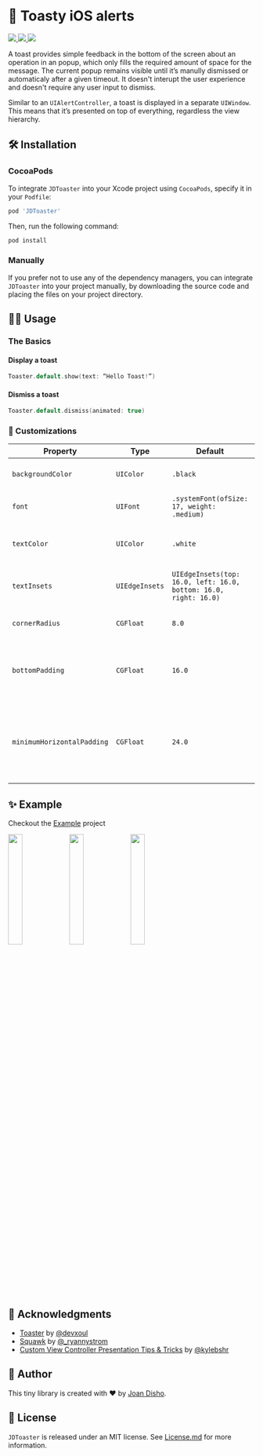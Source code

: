 # 🍞 Toasty iOS alerts

<p align="left">
    <a href="https://swift.org">
        <img src="https://img.shields.io/badge/Swift-5.0-red.svg" />
    </a>
    <a href="https://cocoapods.org/pods/JDToaster">
        <img src="https://img.shields.io/cocoapods/v/JDToaster.svg" />
    </a>
    <a href="https://github.com/jdisho/JDToaster">
        <img src="https://img.shields.io/cocoapods/p/JDToaster.svg?style=flat" />
    </a>
</p>
A toast provides simple feedback in the bottom of the screen about an operation in an popup, which only fills the required amount of space for the message. The current popup remains visible until it’s manully dismissed or automaticaly after a given timeout. It doesn't interupt the user experience and doesn't require any user input to dismiss.

Similar to an `UIAlertController`, a toast is displayed in a separate `UIWindow`. 
This means that it’s presented on top of everything, regardless the view hierarchy. 

## 🛠 Installation

### CocoaPods

To integrate `JDToaster` into your Xcode project using `CocoaPods`, specify it in your `Podfile`:

```ruby
pod 'JDToaster'
```

Then, run the following command:

```bash
pod install
```

### Manually
If you prefer not to use any of the dependency managers, you can integrate `JDToaster` into your project manually, by downloading the source code and placing the files on your project directory.

## 👩‍💻 Usage

### The Basics

#### Display a toast

```swift 
Toaster.default.show(text: “Hello Toast!”)
```

#### Dismiss a toast

```swift 
Toaster.default.dismiss(animated: true)
```

### 🎨 Customizations

| Property                   | Type           | Default                                                          | Description                                                        |
|----------------------------|----------------|------------------------------------------------------------------|--------------------------------------------------------------------|
| `backgroundColor`          | `UIColor`      | `.black`                                                         | Background colour of the toast                                     |
| `font`                     | `UIFont`       | `.systemFont(ofSize: 17, weight: .medium)`                       | Font of the presented text                                         |
| `textColor`                | `UIColor`      | `.white`                                                         | Colour of the presented text                                       |
| `textInsets`               | `UIEdgeInsets` | `UIEdgeInsets(top: 16.0, left: 16.0, bottom: 16.0, right: 16.0)` | Insets of the text within the toast                                |
| `cornerRadius`             | `CGFloat`      | `8.0`                                                            | Corner radius of the toast                                         |
| `bottomPadding`            | `CGFloat`      | `16.0`                                                           | The space between the toast bottom board and the bottom            |
| `minimumHorizontalPadding` | `CGFloat`      | `24.0`                                                           | The minimum space between the toast left/right board and the view. |

## ✨ Example
Checkout the [Example](https://github.com/jdisho/JDToaster/tree/master/Example) project

<p float="right">
    <img src="https://github.com/jdisho/JDToaster/blob/master/Images/Simulator%20Screen%20Shot%20-%20iPhone%20Xʀ%20-%202019-06-12%20at%2011.41.31.png" width="24%"/> 
    <img src="https://github.com/jdisho/JDToaster/blob/master/Images/Simulator%20Screen%20Shot%20-%20iPhone%20Xʀ%20-%202019-06-12%20at%2011.41.50.png" width="24%"/> 
    <img src="https://github.com/jdisho/JDToaster/blob/master/Images/Simulator%20Screen%20Shot%20-%20iPhone%20Xʀ%20-%202019-06-12%20at%2011.42.20.png" width="24%"/>
  </p>

## 🙏 Acknowledgments
- [Toaster](https://github.com/devxoul/Toaster) by [@devxoul](https://twitter.com/devxoul)
- [Squawk](https://github.com/GitHawkApp/Squawk) by [@_ryannystrom](https://twitter.com/_ryannystrom)
- [Custom View Controller Presentation Tips & Tricks](https://kylebashour.com/posts/custom-view-controller-presentation-tips) by [@kylebshr](https://twitter.com/kylebshr)

## 🐨 Author
This tiny library is created with ❤️ by [Joan Disho](https://twitter.com/_disho).

## 📃 License
`JDToaster` is released under an MIT license. See [License.md](https://github.com/jdisho/JDToaster/blob/master/LICENSE) for more information.




